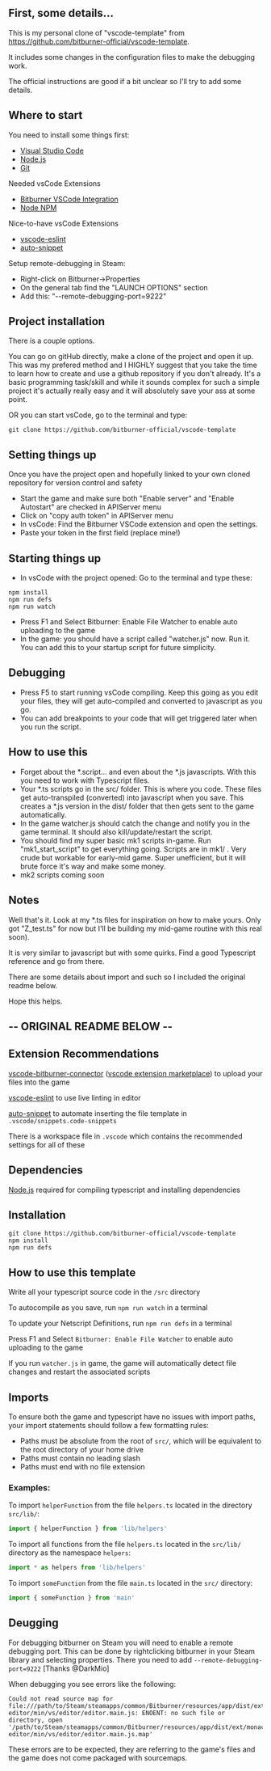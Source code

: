 ## First, some details...
This is my personal clone of "vscode-template" from https://github.com/bitburner-official/vscode-template.

It includes some changes in the configuration files to make the debugging work. 

The official instructions are good if a bit unclear so I'll try to add some details.

## Where to start
You need to install some things first:
- [Visual Studio Code](https://code.visualstudio.com/) 
- [Node.js](https://nodejs.org/en/download/)
- [Git](https://git-scm.com/downloads)

Needed vsCode Extensions
- [Bitburner VSCode Integration](https://marketplace.visualstudio.com/items?itemName=bitburner.bitburner-vscode-integration)
- [Node NPM](https://marketplace.visualstudio.com/items?itemName=eg2.vscode-npm-script)

Nice-to-have vsCode Extensions
- [vscode-eslint](https://marketplace.visualstudio.com/items?itemName=dbaeumer.vscode-eslint)
- [auto-snippet](https://marketplace.visualstudio.com/items?itemName=Gruntfuggly.auto-snippet)

Setup remote-debugging in Steam:
- Right-click on Bitburner->Properties
- On the general tab find the "LAUNCH OPTIONS" section
- Add this: "--remote-debugging-port=9222"

## Project installation
There is a couple options.

You can go on gitHub directly, make a clone of the project and open it up. This was my prefered method and I HIGHLY suggest that you take the time to learn how to create and use a github repository if you don't already. It's a basic programming task/skill and while it sounds complex for such a simple project it's actually really easy and it will absolutely save your ass at some point.

OR you can start vsCode, go to the terminal and type:
```
git clone https://github.com/bitburner-official/vscode-template
```
## Setting things up
Once you have the project open and hopefully linked to your own cloned repository for version control and safety
- Start the game and make sure both "Enable server" and "Enable Autostart" are checked in APIServer menu
- Click on "copy auth token" in APIServer menu
- In vsCode: Find the Bitburner VSCode extension and open the settings.
- Paste your token in the first field (replace mine!)

## Starting things up
- In vsCode with the project opened: Go to the terminal and type these:
```
npm install
npm run defs
npm run watch
```
- Press F1 and Select Bitburner: Enable File Watcher to enable auto uploading to the game
- In the game: you should have a script called "watcher.js" now. Run it. You can add this to your startup script for future simplicity.

## Debugging
- Press F5 to start running vsCode compiling. Keep this going as you edit your files, they will get auto-compiled and converted to javascript as you go.
- You can add breakpoints to your code that will get triggered later when you run the script.

## How to use this
- Forget about the *.script... and even about the *.js javascripts. With this you need to work with Typescript files.
- Your *.ts scripts go in the src/ folder. This is where you code. These files get auto-transpiled (converted) into javascript when you save. This creates a *.js version in the dist/ folder that then gets sent to the game automatically. 
- In the game watcher.js should catch the change and notify you in the game terminal. It should also kill/update/restart the script.
- You should find my super basic mk1 scripts in-game. Run "mk1_start_script" to get everything going. Scripts are in mk1/ . Very crude but workable for early-mid game. Super unefficient, but it will brute force it's way and make some money. 
- mk2 scripts coming soon

## Notes
Well that's it. Look at my *.ts files for inspiration on how to make yours. Only got "Z_test.ts" for now but I'll be building my mid-game routine with this real soon). 

It is very similar to javascript but with some quirks. Find a good Typescript reference and go from there.

There are some details about import and such so I included the original readme below.

Hope this helps. 


## -- ORIGINAL README BELOW --
## Extension Recommendations
[vscode-bitburner-connector](https://github.com/bitburner-official/bitburner-vscode) ([vscode extension marketplace](https://marketplace.visualstudio.com/items?itemName=bitburner.bitburner-vscode-integration)) to upload your files into the game

[vscode-eslint](https://marketplace.visualstudio.com/items?itemName=dbaeumer.vscode-eslint) to use live linting in editor

[auto-snippet](https://marketplace.visualstudio.com/items?itemName=Gruntfuggly.auto-snippet) to automate inserting the file template in `.vscode/snippets.code-snippets`

There is a workspace file in `.vscode` which contains the recommended settings for all of these

## Dependencies
[Node.js](https://nodejs.org/en/download/) required for compiling typescript and installing dependencies

## Installation
```
git clone https://github.com/bitburner-official/vscode-template
npm install
npm run defs
```

## How to use this template
Write all your typescript source code in the `/src` directory

To autocompile as you save, run `npm run watch` in a terminal

To update your Netscript Definitions, run `npm run defs` in a terminal

Press F1 and Select `Bitburner: Enable File Watcher` to enable auto uploading to the game

If you run `watcher.js` in game, the game will automatically detect file changes and restart the associated scripts

## Imports
To ensure both the game and typescript have no issues with import paths, your import statements should follow a few formatting rules:

 * Paths must be absolute from the root of `src/`, which will be equivalent to the root directory of your home drive
 * Paths must contain no leading slash
 * Paths must end with no file extension

 ### Examples:

To import `helperFunction` from the file `helpers.ts` located in the directory `src/lib/`: 

```js
import { helperFunction } from 'lib/helpers'
```

To import all functions from the file `helpers.ts` located in the `src/lib/` directory as the namespace `helpers`:

```js
import * as helpers from 'lib/helpers'
```

To import `someFunction` from the file `main.ts` located in the `src/` directory:

```js
import { someFunction } from 'main'
```

## Deugging

For debugging bitburner on Steam you will need to enable a remote debugging port. This can be done by rightclicking bitburner in your Steam library and selecting properties. There you need to add `--remote-debugging-port=9222` [Thanks @DarkMio]

When debugging you see errors like the following:

```
Could not read source map for file:///path/to/Steam/steamapps/common/Bitburner/resources/app/dist/ext/monaco-editor/min/vs/editor/editor.main.js: ENOENT: no such file or directory, open '/path/to/Steam/steamapps/common/Bitburner/resources/app/dist/ext/monaco-editor/min/vs/editor/editor.main.js.map'
```

These errors are to be expected, they are referring to the game's files and the game does not come packaged with sourcemaps.